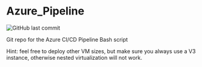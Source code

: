 # Azure_Pipeline

![GitHub last commit](https://img.shields.io/github/last-commit/Strobodov/Azure_Pipeline?logo=github)

Git repo for the Azure CI/CD Pipeline Bash script

Hint: feel free to deploy other VM sizes, but make sure you always use a V3 instance, otherwise nested virtualization will not work.

